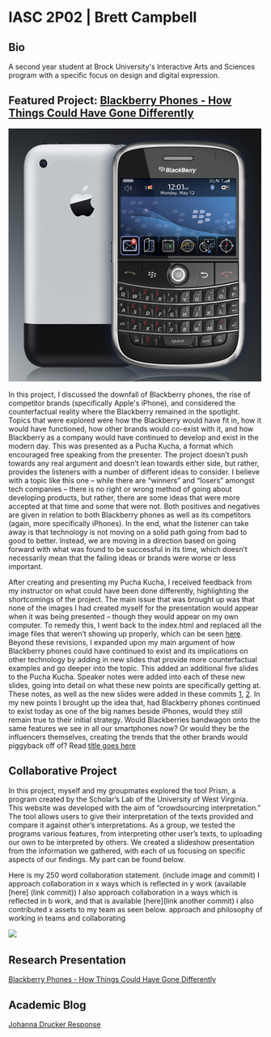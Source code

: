 # IASC 2P02 | Brett Campbell

## Bio

A second year student at Brock University's Interactive Arts and Sciences program with a specific focus on design and digital expression.

## Featured Project: [Blackberry Phones - How Things Could Have Gone Differently](https://brettcampbell14.github.io/IASC-2P02/reveal/index.html)


![](images/blackberryiphone.jpg)

In this project, I discussed the downfall of Blackberry phones, the rise of competitor brands (specifically Apple's iPhone), and considered the counterfactual reality where the Blackberry remained in the spotlight. Topics that were explored were how the Blackberry would have fit in, how it would have functioned, how other brands would co-exist with it, and how Blackberry as a company would have continued to develop and exist in the modern day. This was presented as a Pucha Kucha, a format which encouraged free speaking from the presenter. The project doesn’t push towards any real argument and doesn’t lean towards either side, but rather, provides the listeners with a number of different ideas to consider. I believe with a topic like this one – while there are “winners” and “losers” amongst tech companies – there is no right or wrong method of going about developing products, but rather, there are some ideas that were more accepted at that time and some that were not. Both positives and negatives are given in relation to both Blackberry phones as well as its competitors (again, more specifically iPhones). In the end, what the listener can take away is that technology is not moving on a solid path going from bad to good to better. Instead, we are moving in a direction based on going forward with what was found to be successful in its time, which doesn’t necessarily mean that the failing ideas or brands were worse or less important.


After creating and presenting my Pucha Kucha, I received feedback from my instructor on what could have been done differently, highlighting the shortcomings of the project. The main issue that was brought up was that none of the images I had created myself for the presentation would appear when it was being presented – though they would appear on my own computer. To remedy this, I went back to the index.html and replaced all the image files that weren’t showing up properly, which can be seen [here]( https://github.com/BrettCampbell14/IASC-2P02/commit/e19c410bcd17ddb748ce8ea1ca274ba72b6ab975#diff-890f068779e43beb317787310daafa5c). Beyond these revisions, I expanded upon my main argument of how Blackberry phones could have continued to exist and its implications on other technology by adding in new slides that provide more counterfactual examples and go deeper into the topic. This added an additional five slides to the Pucha Kucha. Speaker notes were added into each of these new slides, going into detail on what these new points are specifically getting at. These notes, as well as the new slides were added in these commits [1]( https://github.com/BrettCampbell14/IASC-2P02/commit/afb3061b8752f073786f013c4a228baec977cfbd#diff-890f068779e43beb317787310daafa5c), [2]( https://github.com/BrettCampbell14/IASC-2P02/commit/f820d8033c4176026295e853e1593dd64ab78312#diff-890f068779e43beb317787310daafa5c). In my new points I brought up the idea that, had Blackberry phones continued to exist today as one of the big names beside iPhones, would they still remain true to their initial strategy. Would Blackberries bandwagon onto the same features we see in all our smartphones now? Or would they be the influencers themselves, creating the trends that the other brands would piggyback off of?
Read [title goes here](readme)

## Collaborative Project

In this project, myself and my groupmates explored the tool Prism, a program created by the Scholar’s Lab of the University of West Virginia. This website was developed with the aim of “crowdsourcing interpretation.” The tool allows users to give their interpretation of the texts provided and compare it against other’s interpretations. As a group, we tested the programs various features, from interpreting other user’s texts, to uploading our own to be interpreted by others. We created a slideshow presentation from the information we gathered, with each of us focusing on specific aspects of our findings. My part can be found below.

Here is my 250 word collaboration statement. (include image and commit) I approach collaboration in x ways which is reflected in y work (available [here] (link commit)) I also approach collaboration in a ways which is reflected in b work, and that is available [here](link another commit) i also contributed x assets to my team as seen below. approach and philosophy of working in teams and collaborating

![](imaages/fhjfhkjdshx.jpg)


## Research Presentation
[Blackberry Phones - How Things Could Have Gone Differently](https://brettcampbell14.github.io/IASC-2P02/reveal/index.html)


## Academic Blog
[Johanna Drucker Response](blog)
